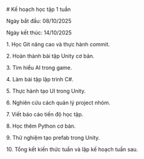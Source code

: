 \# Kế hoạch học tập 1 tuần



Ngày bắt đầu: 08/10/2025  

Ngày kết thúc: 14/10/2025



1\. Học Git nâng cao và thực hành commit.  

2\. Hoàn thành bài tập Unity cơ bản.  

3\. Tìm hiểu AI trong game.  

4\. Làm bài tập lập trình C#.  

5\. Thực hành tạo UI trong Unity.  

6\. Nghiên cứu cách quản lý project nhóm.  

7\. Viết báo cáo tiến độ học tập.  

8\. Học thêm Python cơ bản.  

9\. Thử nghiệm tạo prefab trong Unity.  

10\. Tổng kết kiến thức tuần và lập kế hoạch tuần sau.




